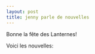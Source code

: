 ```yaml
---
layout: post
title: jenny parle de nouvelles
---
```


<p>Bonne la fête des Lanternes!</p>
<p>Voici les nouvelles: </p>
<p></p>
